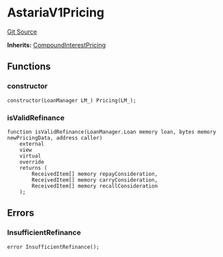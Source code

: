 # AstariaV1Pricing
[Git Source](https://github.com/AstariaXYZ/starport/blob/3b5262d09059b9ae5a2377a67d883d25f8ae5aab/src/pricing/AstariaV1Pricing.sol)

**Inherits:**
[CompoundInterestPricing](/src/pricing/CompoundInterestPricing.sol/abstract.CompoundInterestPricing.md)


## Functions
### constructor


```solidity
constructor(LoanManager LM_) Pricing(LM_);
```

### isValidRefinance


```solidity
function isValidRefinance(LoanManager.Loan memory loan, bytes memory newPricingData, address caller)
    external
    view
    virtual
    override
    returns (
        ReceivedItem[] memory repayConsideration,
        ReceivedItem[] memory carryConsideration,
        ReceivedItem[] memory recallConsideration
    );
```

## Errors
### InsufficientRefinance

```solidity
error InsufficientRefinance();
```

